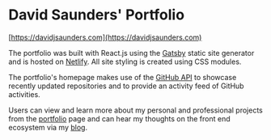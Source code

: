# David Saunders' Portfolio

[https://davidjsaunders.com](https://davidjsaunders.com)

The portfolio was built with React.js using the [Gatsby](https://github.com/gatsbyjs/gatsby) static site generator and is hosted on [Netlify](https://www.netlify.com/). All site styling is created using CSS modules. 

The portfolio's homepage makes use of the [GitHub API](https://developer.github.com/v3/) to showcase recently updated repositories and to provide an activity feed of GitHub activities.

Users can view and learn more about my personal and professional projects from the [portfolio](https://davidjsaunders.com/portfolio) page and can hear my thoughts on the front end ecosystem via my [blog](https://davidjsaunders.com/blog).
